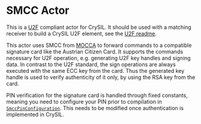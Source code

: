 # SMCC Actor

This is a [U2F](https://www.yubico.com/applications/fido/) compliant actor for CrySIL. It should be used with a matching receiver to build a CrySIL U2F element, see the [U2F readme](./../../../../samples/u2f/).

This actor uses SMCC from [MOCCA](https://joinup.ec.europa.eu/site/mocca/) to forward commands to a compatible signature card like the Austrian Citizen Card. It supports the commands necessary for U2F operation, e.g. generating U2F key handles and signing data. In contrast to the U2F standard, the sign operations are always executed with the same ECC key from the card. Thus the generated key handle is used to verify authenticity of it only, by using the RSA key from the card.

PIN verification for the signature card is handled through fixed constants, meaning you need to configure your PIN prior to compilation in [`SmccPinConfiguration`](./src/main/java/org/crysil/actor/smcc/SmccPinConfiguration.java). This needs to be modified once authentication is implemented in CrySIL.
